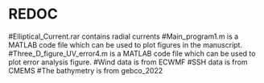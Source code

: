 # REDOC
#Elliptical_Current.rar contains radial currents
#Main_program1.m is a MATLAB code file which can be used to plot figures in the manuscript.
#Three_D_figure_UV_error4.m is a MATLAB code file which can be used to plot error analysis figure.
#Wind data is from ECWMF
#SSH data is from CMEMS
#The bathymetry is from gebco_2022
